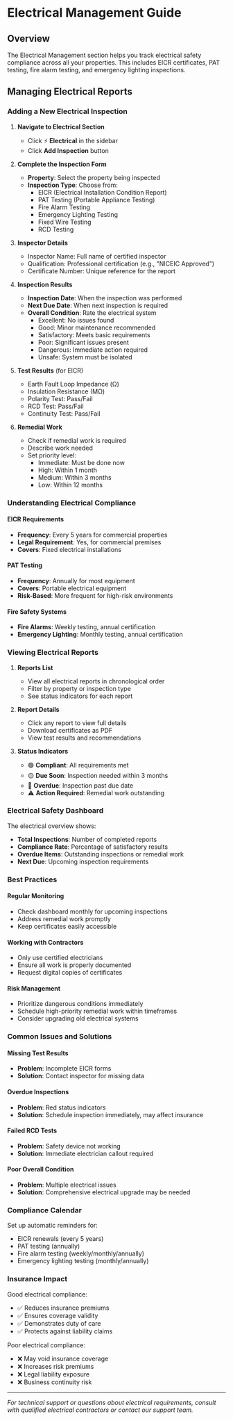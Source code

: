 # Electrical Management Guide

## Overview

The Electrical Management section helps you track electrical safety compliance across all your properties. This includes EICR certificates, PAT testing, fire alarm testing, and emergency lighting inspections.

## Managing Electrical Reports

### Adding a New Electrical Inspection

1. **Navigate to Electrical Section**
   - Click ⚡ **Electrical** in the sidebar
   - Click **Add Inspection** button

2. **Complete the Inspection Form**
   - **Property**: Select the property being inspected
   - **Inspection Type**: Choose from:
     - EICR (Electrical Installation Condition Report)
     - PAT Testing (Portable Appliance Testing)
     - Fire Alarm Testing
     - Emergency Lighting Testing
     - Fixed Wire Testing
     - RCD Testing

3. **Inspector Details**
   - Inspector Name: Full name of certified inspector
   - Qualification: Professional certification (e.g., "NICEIC Approved")
   - Certificate Number: Unique reference for the report

4. **Inspection Results**
   - **Inspection Date**: When the inspection was performed
   - **Next Due Date**: When next inspection is required
   - **Overall Condition**: Rate the electrical system
     - Excellent: No issues found
     - Good: Minor maintenance recommended
     - Satisfactory: Meets basic requirements
     - Poor: Significant issues present
     - Dangerous: Immediate action required
     - Unsafe: System must be isolated

5. **Test Results** (for EICR)
   - Earth Fault Loop Impedance (Ω)
   - Insulation Resistance (MΩ)
   - Polarity Test: Pass/Fail
   - RCD Test: Pass/Fail
   - Continuity Test: Pass/Fail

6. **Remedial Work**
   - Check if remedial work is required
   - Describe work needed
   - Set priority level:
     - Immediate: Must be done now
     - High: Within 1 month
     - Medium: Within 3 months
     - Low: Within 12 months

### Understanding Electrical Compliance

#### EICR Requirements
- **Frequency**: Every 5 years for commercial properties
- **Legal Requirement**: Yes, for commercial premises
- **Covers**: Fixed electrical installations

#### PAT Testing
- **Frequency**: Annually for most equipment
- **Covers**: Portable electrical equipment
- **Risk-Based**: More frequent for high-risk environments

#### Fire Safety Systems
- **Fire Alarms**: Weekly testing, annual certification
- **Emergency Lighting**: Monthly testing, annual certification

### Viewing Electrical Reports

1. **Reports List**
   - View all electrical reports in chronological order
   - Filter by property or inspection type
   - See status indicators for each report

2. **Report Details**
   - Click any report to view full details
   - Download certificates as PDF
   - View test results and recommendations

3. **Status Indicators**
   - 🟢 **Compliant**: All requirements met
   - 🟡 **Due Soon**: Inspection needed within 3 months
   - 🔴 **Overdue**: Inspection past due date
   - ⚠️ **Action Required**: Remedial work outstanding

### Electrical Safety Dashboard

The electrical overview shows:
- **Total Inspections**: Number of completed reports
- **Compliance Rate**: Percentage of satisfactory results
- **Overdue Items**: Outstanding inspections or remedial work
- **Next Due**: Upcoming inspection requirements

### Best Practices

#### Regular Monitoring
- Check dashboard monthly for upcoming inspections
- Address remedial work promptly
- Keep certificates easily accessible

#### Working with Contractors
- Only use certified electricians
- Ensure all work is properly documented
- Request digital copies of certificates

#### Risk Management
- Prioritize dangerous conditions immediately
- Schedule high-priority remedial work within timeframes
- Consider upgrading old electrical systems

### Common Issues and Solutions

#### Missing Test Results
- **Problem**: Incomplete EICR forms
- **Solution**: Contact inspector for missing data

#### Overdue Inspections
- **Problem**: Red status indicators
- **Solution**: Schedule inspection immediately, may affect insurance

#### Failed RCD Tests
- **Problem**: Safety device not working
- **Solution**: Immediate electrician callout required

#### Poor Overall Condition
- **Problem**: Multiple electrical issues
- **Solution**: Comprehensive electrical upgrade may be needed

### Compliance Calendar

Set up automatic reminders for:
- EICR renewals (every 5 years)
- PAT testing (annually)
- Fire alarm testing (weekly/monthly/annually)
- Emergency lighting testing (monthly/annually)

### Insurance Impact

Good electrical compliance:
- ✅ Reduces insurance premiums
- ✅ Ensures coverage validity
- ✅ Demonstrates duty of care
- ✅ Protects against liability claims

Poor electrical compliance:
- ❌ May void insurance coverage
- ❌ Increases risk premiums
- ❌ Legal liability exposure
- ❌ Business continuity risk

---

*For technical support or questions about electrical requirements, consult with qualified electrical contractors or contact our support team.*